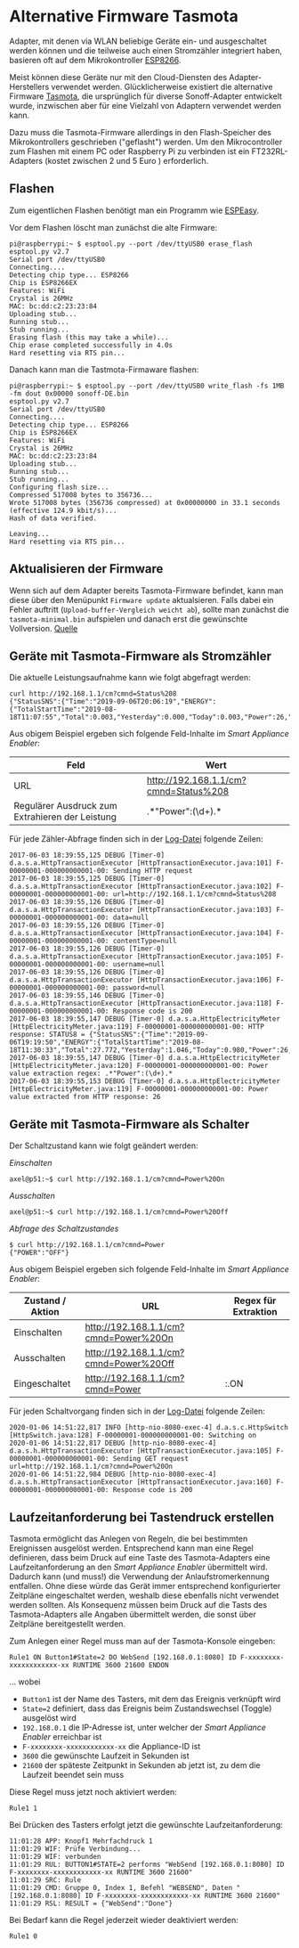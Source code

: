 # Alternative Firmware Tasmota
Adapter, mit denen via WLAN beliebige Geräte ein- und ausgeschaltet werden können und die teilweise auch einen Stromzähler integriert haben, basieren oft auf dem Mikrokontroller [ESP8266](https://de.wikipedia.org/wiki/ESP8266).

Meist können diese Geräte nur mit den Cloud-Diensten des Adapter-Herstellers verwendet werden. Glücklicherweise existiert die alternative Firmware [Tasmota](https://github.com/arendst/Sonoff-Tasmota), die ursprünglich für diverse Sonoff-Adapter entwickelt wurde, inzwischen aber für eine Vielzahl von Adaptern verwendet werden kann.

Dazu muss die Tasmota-Firmware allerdings in den Flash-Speicher des Mikrokontrollers geschrieben ("geflasht") werden. Um den Mikrocontroller zum Flashen mit einem PC oder Raspberry Pi zu verbinden ist ein FT232RL-Adapters (kostet zwischen 2 und 5 Euro ) erforderlich.

## Flashen
Zum eigentlichen Flashen benötigt man ein Programm wie [ESPEasy](https://www.heise.de/ct/artikel/ESPEasy-installieren-4076214.html).

Vor dem Flashen löscht man zunächst die alte Firmware:
```console
pi@raspberrypi:~ $ esptool.py --port /dev/ttyUSB0 erase_flash
esptool.py v2.7
Serial port /dev/ttyUSB0
Connecting....
Detecting chip type... ESP8266
Chip is ESP8266EX
Features: WiFi
Crystal is 26MHz
MAC: bc:dd:c2:23:23:84
Uploading stub...
Running stub...
Stub running...
Erasing flash (this may take a while)...
Chip erase completed successfully in 4.0s
Hard resetting via RTS pin...
```

Danach kann man die Tastmota-Firmaware flashen:
```console
pi@raspberrypi:~ $ esptool.py --port /dev/ttyUSB0 write_flash -fs 1MB -fm dout 0x00000 sonoff-DE.bin
esptool.py v2.7
Serial port /dev/ttyUSB0
Connecting....
Detecting chip type... ESP8266
Chip is ESP8266EX
Features: WiFi
Crystal is 26MHz
MAC: bc:dd:c2:23:23:84
Uploading stub...
Running stub...
Stub running...
Configuring flash size...
Compressed 517008 bytes to 356736...
Wrote 517008 bytes (356736 compressed) at 0x00000000 in 33.1 seconds (effective 124.9 kbit/s)...
Hash of data verified.

Leaving...
Hard resetting via RTS pin...
```

## Aktualisieren der Firmware
Wenn sich auf dem Adapter bereits Tasmota-Firmware befindet, kann man diese über den Menüpunkt `Firmware update` aktualsieren. Falls dabei ein Fehler auftritt (`Upload-buffer-Vergleich weicht ab`), sollte man zunächst die `tasmota-minimal.bin` aufspielen und danach erst die gewünschte Vollversion. [Quelle](https://www.schimmer-media.de/forum/index.php?thread/223-sonoff-basic-update-nicht-m%C3%B6glich/)


## Geräte mit Tasmota-Firmware als Stromzähler 

Die aktuelle Leistungsaufnahme kann wie folgt abgefragt werden:
```
curl http://192.168.1.1/cm?cmnd=Status%208
{"StatusSNS":{"Time":"2019-09-06T20:06:19","ENERGY":{"TotalStartTime":"2019-08-18T11:07:55","Total":0.003,"Yesterday":0.000,"Today":0.003,"Power":26,"ApparentPower":25,"ReactivePower":25,"Factor":0.06,"Voltage":239,"Current":0.106}}}
```

Aus obigem Beispiel ergeben sich folgende Feld-Inhalte im *Smart Appliance Enabler*:

| Feld                                            | Wert                                  |
| ----------------------------------------------- | ------------------------------------- |
| URL                                             | http://192.168.1.1/cm?cmnd=Status%208 |
| Regulärer Ausdruck zum Extrahieren der Leistung | .\*"Power":(\d+).\*       |

Für jede Zähler-Abfrage finden sich in der [Log-Datei](Support.md#Log) folgende Zeilen:
```
2017-06-03 18:39:55,125 DEBUG [Timer-0] d.a.s.a.HttpTransactionExecutor [HttpTransactionExecutor.java:101] F-00000001-000000000001-00: Sending HTTP request
2017-06-03 18:39:55,125 DEBUG [Timer-0] d.a.s.a.HttpTransactionExecutor [HttpTransactionExecutor.java:102] F-00000001-000000000001-00: url=http://192.168.1.1/cm?cmnd=Status%208
2017-06-03 18:39:55,126 DEBUG [Timer-0] d.a.s.a.HttpTransactionExecutor [HttpTransactionExecutor.java:103] F-00000001-000000000001-00: data=null
2017-06-03 18:39:55,126 DEBUG [Timer-0] d.a.s.a.HttpTransactionExecutor [HttpTransactionExecutor.java:104] F-00000001-000000000001-00: contentType=null
2017-06-03 18:39:55,126 DEBUG [Timer-0] d.a.s.a.HttpTransactionExecutor [HttpTransactionExecutor.java:105] F-00000001-000000000001-00: username=null
2017-06-03 18:39:55,126 DEBUG [Timer-0] d.a.s.a.HttpTransactionExecutor [HttpTransactionExecutor.java:106] F-00000001-000000000001-00: password=null
2017-06-03 18:39:55,146 DEBUG [Timer-0] d.a.s.a.HttpTransactionExecutor [HttpTransactionExecutor.java:118] F-00000001-000000000001-00: Response code is 200
2017-06-03 18:39:55,147 DEBUG [Timer-0] d.a.s.a.HttpElectricityMeter [HttpElectricityMeter.java:119] F-00000001-000000000001-00: HTTP response: STATUS8 = {"StatusSNS":{"Time":"2019-09-06T19:19:50","ENERGY":{"TotalStartTime":"2019-08-18T11:30:33","Total":27.772,"Yesterday":1.046,"Today":0.980,"Power":26,"ApparentPower":47,"ReactivePower":47,"Factor":0.05,"Voltage":231,"Current":0.204}}}
2017-06-03 18:39:55,147 DEBUG [Timer-0] d.a.s.a.HttpElectricityMeter [HttpElectricityMeter.java:120] F-00000001-000000000001-00: Power value extraction regex: .*"Power":(\d+).*
2017-06-03 18:39:55,153 DEBUG [Timer-0] d.a.s.a.HttpElectricityMeter [HttpElectricityMeter.java:119] F-00000001-000000000001-00: Power value extracted from HTTP response: 26
```

## Geräte mit Tasmota-Firmware als Schalter

Der Schaltzustand kann wie folgt geändert werden:

_Einschalten_
```console
axel@p51:~$ curl http://192.168.1.1/cm?cmnd=Power%20On
```

_Ausschalten_
```console
axel@p51:~$ curl http://192.168.1.1/cm?cmnd=Power%20Off
```

_Abfrage des Schaltzustandes_
```console
$ curl http://192.168.1.1/cm?cmnd=Power
{"POWER":"OFF"}
```

Aus obigem Beispiel ergeben sich folgende Feld-Inhalte im *Smart Appliance Enabler*:

| Zustand / Aktion | URL                                    | Regex für Extraktion
| ----             | ----                                   | ----
| Einschalten      | http://192.168.1.1/cm?cmnd=Power%20On  |
| Ausschalten      | http://192.168.1.1/cm?cmnd=Power%20Off |
| Eingeschaltet    | http://192.168.1.1/cm?cmnd=Power       | :.ON

Für jeden Schaltvorgang finden sich in der [Log-Datei](Support.md#Log) folgende Zeilen:
```
2020-01-06 14:51:22,817 INFO [http-nio-8080-exec-4] d.a.s.c.HttpSwitch [HttpSwitch.java:128] F-00000001-000000000001-00: Switching on
2020-01-06 14:51:22,817 DEBUG [http-nio-8080-exec-4] d.a.s.h.HttpTransactionExecutor [HttpTransactionExecutor.java:105] F-00000001-000000000001-00: Sending GET request url=http://192.168.1.1/cm?cmnd=Power%20On
2020-01-06 14:51:22,984 DEBUG [http-nio-8080-exec-4] d.a.s.h.HttpTransactionExecutor [HttpTransactionExecutor.java:160] F-00000001-000000000001-00: Response code is 200
```

## Laufzeitanforderung bei Tastendruck erstellen
Tasmota ermöglicht das Anlegen von Regeln, die bei bestimmten Ereignissen ausgelöst werden.
Entsprechend kann man eine Regel definieren, dass beim Druck auf eine Taste des Tasmota-Adapters eine Laufzeitanforderung an den *Smart Appliance Enabler* übermittelt wird. Dadurch kann (und muss!) die Verwendung der Anlaufstromerkennung entfallen. Ohne diese würde das Gerät immer entsprechend konfigurierter Zeitpläne eingeschaltet werden, weshalb diese ebenfalls nicht verwendet werden sollten. Als Konsequenz müssen beim Druck auf die Tasts des Tasmota-Adapters alle Angaben übermittelt werden, die sonst über Zeitpläne bereitgestellt werden.  

Zum Anlegen einer Regel muss man auf der Tasmota-Konsole eingeben:
```
Rule1 ON Button1#State=2 DO WebSend [192.168.0.1:8080] ID F-xxxxxxxx-xxxxxxxxxxxx-xx RUNTIME 3600 21600 ENDON
```
... wobei
- `Button1` ist der Name des Tasters, mit dem das Ereignis verknüpft wird
- `State=2` definiert, dass das Ereignis beim Zustandswechsel (Toggle) ausgelöst wird
- `192.168.0.1` die IP-Adresse ist, unter welcher der *Smart Appliance Enabler* erreichbar ist
- `F-xxxxxxxx-xxxxxxxxxxxx-xx` die Appliance-ID ist
- `3600` die gewünschte Laufzeit in Sekunden ist
- `21600` der späteste Zeitpunkt in Sekunden ab jetzt ist, zu dem die Laufzeit beendet sein muss

Diese Regel muss jetzt noch aktiviert werden:
```
Rule1 1
```

Bei Drücken des Tasters erfolgt jetzt die gewünschte Laufzeitanforderung:
```
11:01:28 APP: Knopf1 Mehrfachdruck 1
11:01:29 WIF: Prüfe Verbindung...
11:01:29 WIF: verbunden
11:01:29 RUL: BUTTON1#STATE=2 performs "WebSend [192.168.0.1:8080] ID F-xxxxxxxx-xxxxxxxxxxxx-xx RUNTIME 3600 21600"
11:01:29 SRC: Rule
11:01:29 CMD: Gruppe 0, Index 1, Befehl "WEBSEND", Daten "[192.168.0.1:8080] ID F-xxxxxxxx-xxxxxxxxxxxx-xx RUNTIME 3600 21600"
11:01:29 RSL: RESULT = {"WebSend":"Done"}
```

Bei Bedarf kann die Regel jederzeit wieder deaktiviert werden:
```
Rule1 0
```
